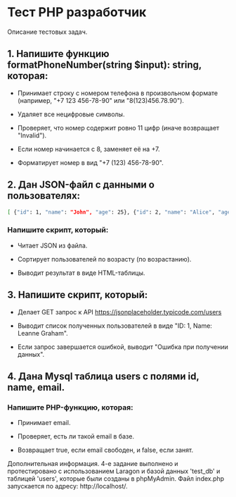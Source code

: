 # Тест PHP разработчик

Описание тестовых задач.

## 1. Напишите функцию formatPhoneNumber(string $input): string, которая:

* Принимает строку с номером телефона в произвольном формате (например, "+7 123 456-78-90" или "8(123)456.78.90").

* Удаляет все нецифровые символы.

* Проверяет, что номер содержит ровно 11 цифр (иначе возвращает "Invalid").

* Если номер начинается с 8, заменяет её на +7.

* Форматирует номер в вид "+7 (123) 456-78-90".

## 2. Дан JSON-файл с данными о пользователях:

```bash
[ {"id": 1, "name": "John", "age": 25}, {"id": 2, "name": "Alice", "age": 30}, {"id": 3, "name": "Bob", "age": 20} ]
```
### Напишите скрипт, который:

* Читает JSON из файла.

* Сортирует пользователей по возрасту (по возрастанию).

* Выводит результат в виде HTML-таблицы. 

## 3. Напишите скрипт, который:

* Делает GET запрос к API https://jsonplaceholder.typicode.com/users

* Выводит список полученных пользователей в виде "ID: 1, Name: Leanne Graham".

* Если запрос завершается ошибкой, выводит "Ошибка при получении данных".

## 4. Дана Mysql таблица users с полями id, name, email.

### Напишите PHP-функцию, которая:

* Принимает email.

* Проверяет, есть ли такой email в базе.

* Возвращает true, если email свободен, и false, если занят.

Дополнительная информация. 4-е задание выполнено и протестировано с использованием Laragon и базой данных 'test_db' и таблицей 'users', которые были созданы в phpMyAdmin. Файл index.php запускается по адресу: http://localhost/.
